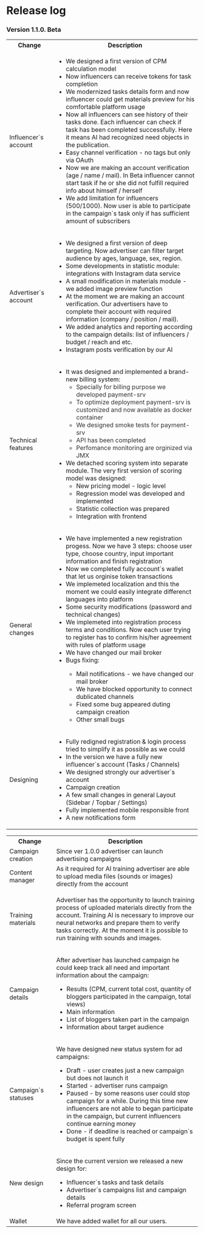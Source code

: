 # Release log
<h3>Version 1.1.0. Beta</h3><table class="fixed-table wrapped confluenceTable"><colgroup><col style="width: 140.0px;" /><col style="width: 670.0px;" /></colgroup><tbody><tr><th class="confluenceTh">Change</th><th class="confluenceTh">Description</th></tr><tr><td class="confluenceTd">Influencer`s account</td><td class="confluenceTd"><ul><li><span>We designed a first version of CPM calculation model</span></li><li><span>Now influencers can receive tokens for task completion</span></li><li><span>We modernized tasks details form and now influencer could get materials preview for his comfortable platform usage</span></li><li><span>Now all influencers can see history of their tasks done. Each influencer can check if task has been completed successfully. Here it means AI had recognized need objects in the publication.</span></li><li><span>Easy channel verification - no tags but only via OAuth</span></li><li><span>Now we are making an account verification (age / name / mail). In Beta influencer cannot start task if he or she did not fulfill <span>required </span>info about himself / herself</span></li><li><span>We add limitation for influencers (500/1000). Now user is able to participate in the campaign`s task only if has sufficient amount of subscribers</span></li></ul></td></tr><tr><td colspan="1" class="confluenceTd">Advertiser`s account</td><td colspan="1" class="confluenceTd"><ul><li><span>We designed a first version of deep targeting. Now advertiser can filter target audience by ages, language, sex, region. </span></li><li><span>Some developments in statistic module: integrations with Instagram data service</span></li><li><span>A small modification in materials module - we added image preview function</span></li><li><span>At the moment we are making an account verification. Our advertisers have to complete their account with required information <span>(company / position / mail)</span>.</span></li><li><span>We added analytics and reporting according to the campaign details: list of influencers / budget / reach and etc.</span></li><li><span>Instagram posts verification by our AI</span></li></ul></td></tr><tr><td colspan="1" class="confluenceTd">Technical features</td><td colspan="1" class="confluenceTd"><ul><li><span>It was designed and implemented a brand-new billing system:</span><ul><li><span><span style="color: rgb(51,51,51);">Specially for billing purpose we developed payment-srv</span></span></li><li><span><span style="color: rgb(51,51,51);">To optimize deployment <span><span style="color: rgb(51,51,51);">payment-srv is</span></span> customized and now available as docker container</span></span></li><li><span><span style="color: rgb(51,51,51);">We designed smoke tests for <span><span style="color: rgb(51,51,51);"><span><span style="color: rgb(51,51,51);">payment-srv</span></span></span></span></span></span></li><li><span><span style="color: rgb(51,51,51);">API has been completed</span></span></li><li><span><span style="color: rgb(51,51,51);">Perfomance monitoring are orginized via JMX</span></span></li></ul></li><li><span>We detached scoring system into separate module. The very first version of scoring model was designed:</span><ul><li><span>New pricing model - logic level</span></li><li><span>Regression model was developed and implemented</span></li><li><span>Statistic collection was prepared </span></li><li><span>Integration with frontend</span></li></ul></li></ul></td></tr><tr><td colspan="1" class="confluenceTd">General changes</td><td colspan="1" class="confluenceTd"><ul><li><span>We have implemented a new registration progess. Now we have 3 steps: choose user type, choose country, input important information and finish registration</span></li><li><span>Now we completed fully account`s wallet that let us orginise token transactions</span></li><li><span>We implemeted localization and this the moment we could easily integrate differenct languages into platform</span></li><li><span>Some security modifications (password and technical changes)</span></li><li><span>We implemeted into registration process terms and conditions. Now each user trying to register has to confirm his/her agreement with rules of platform usage</span></li><li><span>We have changed our mail broker</span></li><li><span>Bugs fixing:</span></li><ul><li><span>Mail notifications - we have changed our mail broker</span></li><li><span>We have blocked opportunity to connect dublicated channels</span></li><li><span>Fixed some bug appeared duting campaign creation</span></li><li><span>Other small bugs</span></li></ul></ul></td></tr><tr><td colspan="1" class="confluenceTd">Designing</td><td colspan="1" class="confluenceTd"><ul><li><span>Fully redigned registration &amp; login process tried to simplify it as possible as we could</span></li><li><span>In the version we have a fully new influencer`s account (Tasks / Channels)</span></li><li><span>We designed strongly our advertiser`s account</span></li><li><span>Campaign creation</span></li><li><span>A few small changes in general Layout (Sidebar / Topbar / Settings) </span></li><li><span>Fully implemented mobile responsible front</span></li><li><span>A new notifications form</span></li></ul></td></tr></tbody></table>

<table class="fixed-table wrapped confluenceTable"><colgroup><col style="width: 143.0px;" /><col style="width: 664.0px;" /></colgroup><tbody><tr><th class="confluenceTh">Change</th><th class="confluenceTh">Description</th></tr><tr><td class="confluenceTd">Campaign creation</td><td class="confluenceTd">Since ver 1.0.0 advertiser can launch advertising campaigns</td></tr><tr><td class="confluenceTd">Content manager</td><td class="confluenceTd">As it required for AI training advertiser are able to upload media files (sounds or images) directly from the account </td></tr><tr><td colspan="1" class="confluenceTd">Training materials</td><td colspan="1" class="confluenceTd"><p>Advertiser has the opportunity to launch training process of uploaded materials directly from the account. Training AI is necessary to improve our neural networks and prepare them to verify tasks correctly. At the moment it is possible to run training with sounds and images.</p></td></tr><tr><td colspan="1" class="confluenceTd">Campaign details</td><td colspan="1" class="confluenceTd"><p>After advertiser has launched campaign he could keep track all need and important information about the campaign:</p><ul><li>Results (CPM, current total cost, quantity of bloggers participated in the campaign, total views)</li><li>Main information</li><li>List of bloggers taken part in the campaign</li><li>Information about target audience</li></ul></td></tr><tr><td colspan="1" class="confluenceTd">Campaign`s statuses</td><td colspan="1" class="confluenceTd"><p>We have designed new status system for ad campaigns:</p><ul><li>Draft - user creates just a new campaign but does not launch it</li><li>Started - advertiser runs campaign</li><li>Paused - by some reasons user could stop campaign for a while. During this time new influencers are not able to began participate in the campaign, but current influencers continue earning money</li><li>Done - if deadline is reached or campaign`s budget is spent fully </li></ul></td></tr><tr><td colspan="1" class="confluenceTd">New design </td><td colspan="1" class="confluenceTd"><p>Since the current version we released a new design for:</p><ul><li>Influencer`s tasks and task details</li><li>Advertiser`s campaigns list and campaign details</li><li>Referral program screen</li></ul></td></tr><tr><td colspan="1" class="confluenceTd">Wallet</td><td colspan="1" class="confluenceTd">We have added wallet for all our users.</td></tr></tbody></table>

